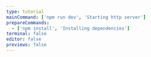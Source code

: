 ```yaml
---
type: tutorial
mainCommand: ['npm run dev', 'Starting http server']
prepareCommands:
  - ['npm install', 'Installing dependencies']
terminal: false
editor: false
previews: false
---
```

